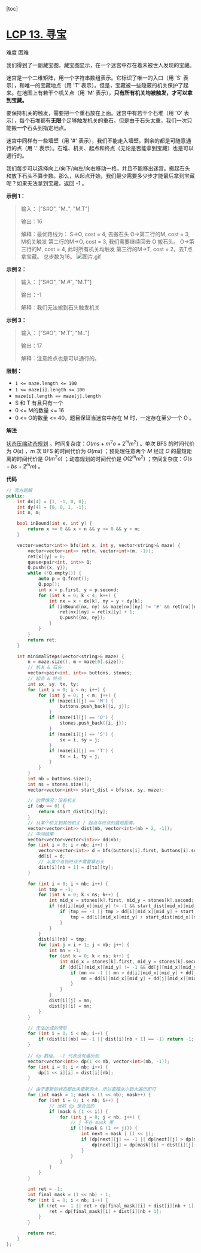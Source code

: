 [toc]



# [LCP 13. 寻宝](https://leetcode-cn.com/problems/xun-bao/)

难度 困难

我们得到了一副藏宝图，藏宝图显示，在一个迷宫中存在着未被世人发现的宝藏。

迷宫是一个二维矩阵，用一个字符串数组表示。它标识了唯一的入口（用 'S' 表示），和唯一的宝藏地点（用 'T' 表示）。但是，宝藏被一些隐蔽的机关保护了起来。在地图上有若干个机关点（用 'M' 表示），**只有所有机关均被触发，才可以拿到宝藏。**

要保持机关的触发，需要把一个重石放在上面。迷宫中有若干个石堆（用 'O' 表示），每个石堆都有**无限**个足够触发机关的重石。但是由于石头太重，我们一次只能搬**一个**石头到指定地点。

迷宫中同样有一些墙壁（用 '#' 表示），我们不能走入墙壁。剩余的都是可随意通行的点（用 '.' 表示）。石堆、机关、起点和终点（无论是否能拿到宝藏）也是可以通行的。

我们每步可以选择向上/向下/向左/向右移动一格，并且不能移出迷宫。搬起石头和放下石头不算步数。那么，从起点开始，我们最少需要多少步才能最后拿到宝藏呢？如果无法拿到宝藏，返回 -1 。

**示例 1：**

> 输入： ["S#O", "M..", "M.T"]
>
> 输出：16
>
> 解释：最优路线为： S->O, cost = 4, 去搬石头 O->第二行的M, cost = 3, M机关触发 第二行的M->O, cost = 3, 我们需要继续回去 O 搬石头。 O->第三行的M, cost = 4, 此时所有机关均触发 第三行的M->T, cost = 2，去T点拿宝藏。 总步数为16。 ![图片.gif](https://pic.leetcode-cn.com/6bfff669ad65d494cdc237bcedfec10a2b1ac2f2593c2bf97e9aecb41dc8a08b-%E5%9B%BE%E7%89%87.gif)

**示例 2：**

> 输入： ["S#O", "M.#", "M.T"]
>
> 输出：-1
>
> 解释：我们无法搬到石头触发机关

**示例 3：**

> 输入： ["S#O", "M.T", "M.."]
>
> 输出：17
>
> 解释：注意终点也是可以通行的。

**限制：**

- `1 <= maze.length <= 100`
- `1 <= maze[i].length <= 100`
- `maze[i].length == maze[j].length`
- S 和 T 有且只有一个
- 0 <= M的数量 <= 16
- 0 <= O的数量 <= 40，题目保证当迷宫中存在 M 时，一定存在至少一个 O 。



**解法**

[状态压缩动态规划](https://leetcode-cn.com/problems/xun-bao/solution/xun-bao-bfs-dp-by-leetcode-solution/) 。时间复杂度：$O(ms + m^2o + 2^m m^2)$ 。单次 BFS 的时间代价为 $O(s)$ ，$m$ 次 BFS 的时间代价为 $O(ms)$ ；预处理任意两个 $M$ 经过 $O$ 的最短距离的时间代价是 $O(m^2o)$ ；动态规划的时间代价是 $O(2^m m^2)$ ；空间复杂度：$O(s + bs + 2^m m)$ 。



**代码**

```cpp
// 官方题解
public:
    int dx[4] = {1, -1, 0, 0};
    int dy[4] = {0, 0, 1, -1};
    int n, m;

    bool inBound(int x, int y) {
        return x >= 0 && x < n && y >= 0 && y < m;
    }

    vector<vector<int>> bfs(int x, int y, vector<string>& maze) {
        vector<vector<int>> ret(n, vector<int>(m, -1));
        ret[x][y] = 0;
        queue<pair<int, int>> Q;
        Q.push({x, y});
        while (!Q.empty()) {
            auto p = Q.front();
            Q.pop();
            int x = p.first, y = p.second;
            for (int k = 0; k < 4; k++) {
                int nx = x + dx[k], ny = y + dy[k];
                if (inBound(nx, ny) && maze[nx][ny] != '#' && ret[nx][ny] == -1) {
                    ret[nx][ny] = ret[x][y] + 1;
                    Q.push({nx, ny});
                }
            }
        }
        return ret;
    }

    int minimalSteps(vector<string>& maze) {
        n = maze.size(), m = maze[0].size();
        // 机关 & 石头
        vector<pair<int, int>> buttons, stones;
        // 起点 & 终点
        int sx, sy, tx, ty;
        for (int i = 0; i < n; i++) {
            for (int j = 0; j < m; j++) {
                if (maze[i][j] == 'M') {
                    buttons.push_back({i, j});
                }
                if (maze[i][j] == 'O') {
                    stones.push_back({i, j});
                }
                if (maze[i][j] == 'S') {
                    sx = i, sy = j;
                }
                if (maze[i][j] == 'T') {
                    tx = i, ty = j;
                }
            }
        }
        int nb = buttons.size();
        int ns = stones.size();
        vector<vector<int>> start_dist = bfs(sx, sy, maze);

        // 边界情况：没有机关
        if (nb == 0) {
            return start_dist[tx][ty];
        }
        // 从某个机关到其他机关 / 起点与终点的最短距离。
        vector<vector<int>> dist(nb, vector<int>(nb + 2, -1));
        // 中间结果
        vector<vector<vector<int>>> dd(nb);
        for (int i = 0; i < nb; i++) {
            vector<vector<int>> d = bfs(buttons[i].first, buttons[i].second, maze);
            dd[i] = d;
            // 从某个点到终点不需要拿石头
            dist[i][nb + 1] = d[tx][ty];
        }

        for (int i = 0; i < nb; i++) {
            int tmp = -1;
            for (int k = 0; k < ns; k++) {
                int mid_x = stones[k].first, mid_y = stones[k].second;
                if (dd[i][mid_x][mid_y] != -1 && start_dist[mid_x][mid_y] != -1) {
                    if (tmp == -1 || tmp > dd[i][mid_x][mid_y] + start_dist[mid_x][mid_y]) {
                        tmp = dd[i][mid_x][mid_y] + start_dist[mid_x][mid_y];
                    }
                }
            }
            dist[i][nb] = tmp;
            for (int j = i + 1; j < nb; j++) {
                int mn = -1;
                for (int k = 0; k < ns; k++) {
                    int mid_x = stones[k].first, mid_y = stones[k].second;
                    if (dd[i][mid_x][mid_y] != -1 && dd[j][mid_x][mid_y] != -1) {
                        if (mn == -1 || mn > dd[i][mid_x][mid_y] + dd[j][mid_x][mid_y]) {
                            mn = dd[i][mid_x][mid_y] + dd[j][mid_x][mid_y];
                        }
                    }
                }
                dist[i][j] = mn;
                dist[j][i] = mn;
            }
        }

        // 无法达成的情形
        for (int i = 0; i < nb; i++) {
            if (dist[i][nb] == -1 || dist[i][nb + 1] == -1) return -1;
        }
        
        // dp 数组， -1 代表没有遍历到
        vector<vector<int>> dp(1 << nb, vector<int>(nb, -1));
        for (int i = 0; i < nb; i++) {
            dp[1 << i][i] = dist[i][nb];
        }
        
        // 由于更新的状态都比未更新的大，所以直接从小到大遍历即可
        for (int mask = 1; mask < (1 << nb); mask++) {
            for (int i = 0; i < nb; i++) {
                // 当前 dp 是合法的
                if (mask & (1 << i)) {
                    for (int j = 0; j < nb; j++) {
                        // j 不在 mask 里
                        if (!(mask & (1 << j))) {
                            int next = mask | (1 << j);
                            if (dp[next][j] == -1 || dp[next][j] > dp[mask][i] + dist[i][j]) {
                                dp[next][j] = dp[mask][i] + dist[i][j];
                            }
                        }
                    }
                }
            }
        }

        int ret = -1;
        int final_mask = (1 << nb) - 1;
        for (int i = 0; i < nb; i++) {
            if (ret == -1 || ret > dp[final_mask][i] + dist[i][nb + 1]) {
                ret = dp[final_mask][i] + dist[i][nb + 1];
            }
        }

        return ret;
    }
};
```
